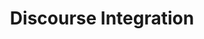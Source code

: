 ---
word: "true"

types: "word"

title: "Discourse Integration"

categories: ['']

tags: ['Discourse', 'Integration']

arabic: 'الترابط الخطابي'

arexps: []

enwords: ['Discourse Integration']

enexps: []

arlexicons: 'ر'

enlexicons: 'D'

authors: ['Ruqayya Roshdy']

translators: ['']

citations: 'مقدمة في حوسبة اللغة العربية'

sources: 'مركز الملك عبدالله بن عبدالعزيز الدولي لخدمة اللغة العربية'

slug: ""
---